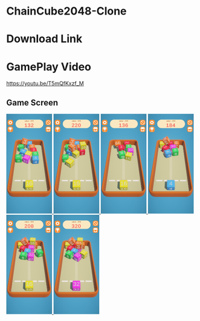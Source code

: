 # ChainCube2048-Clone

# Download Link

# GamePlay Video

https://youtu.be/T5mQfKxzf_M

## Game Screen
<p align="left"> <a href="https://www.w3schools.com/cs/" target="_blank" rel="noreferrer"> <img 
<img src="./Screen/1.jpg" alt="racegif" width="24%"/>
<img src="./Screen/2.jpg" alt="racegif" width="24%" />
<img src="./Screen/3.jpg" alt="racegif" width="24%" />
<img src="./Screen/4.jpg" alt="racegif" width="24%"/>
<img src="./Screen/5.jpg" alt="racegif" width="24%"/>
<img src="./Screen/6.jpg" alt="racegif" width="24%"/>
